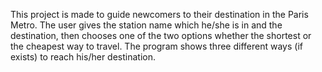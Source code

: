 This project is made to guide newcomers to their destination in the Paris Metro. The user gives the station name which he/she is in and the destination,
then chooses one of the two options whether the shortest or the cheapest way to travel.
The program shows three different ways (if exists) to reach his/her destination.
